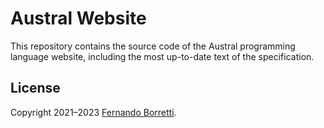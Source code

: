 # Austral Website

This repository contains the source code of the Austral programming language
website, including the most up-to-date text of the specification.

## License

Copyright 2021–2023 [Fernando Borretti][fernando].

[fernando]: https://borretti.me/
